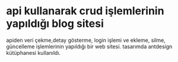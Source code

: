 # api kullanarak crud işlemlerinin yapıldığı blog sitesi

apiden veri çekme,detay gösterme, login işlemi ve ekleme, silme, güncelleme işlemlerinin yapıldığı bir web sitesi.
tasarımda antdesign kütüphanesi kullanıldı.
